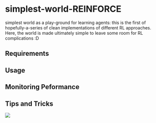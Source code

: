 # simplest-world-REINFORCE

simplest world as a play-ground for learning agents: this is the first of hopefully-a-series of clean implementations of different RL approaches. Here, the world is made ultimately simple to leave some room for RL complications :D


## Requirements
## Usage
## Monitoring Peformance
## Tips and Tricks

![](https://www.azquotes.com/picture-quotes/quote-simplicity-is-the-key-to-brilliance-bruce-lee-54-40-07.jpg)

